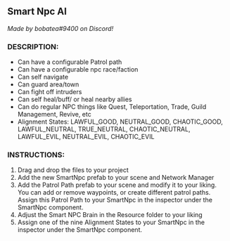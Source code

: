## Smart Npc AI

*Made by bobatea#9400 on Discord!*

### DESCRIPTION:

- Can have a configurable Patrol path
- Can have a configurable npc race/faction
- Can self navigate 
- Can guard area/town
- Can fight off intruders
- Can self heal/buff/ or heal nearby allies
- Can do regular NPC things like Quest, Teleportation, Trade, Guild Management, Revive, etc 
- Alignment States: LAWFUL_GOOD, NEUTRAL_GOOD, CHAOTIC_GOOD, LAWFUL_NEUTRAL, TRUE_NEUTRAL, CHAOTIC_NEUTRAL, LAWFUL_EVIL, NEUTRAL_EVIL, CHAOTIC_EVIL



### INSTRUCTIONS: 

1. Drag and drop the files to your project
2. Add the new SmartNpc prefab to your scene and Network Manager
3. Add the Patrol Path prefab to your scene and modify it to your liking. You can add or remove waypoints, or create different patrol paths. Assign this Patrol Path to your SmartNpc in the inspector under the SmartNpc component.
4. Adjust the Smart NPC Brain in the Resource folder to your liking
5. Assign one of the nine Alignment States to your SmartNpc in the inspector under the SmartNpc component.
